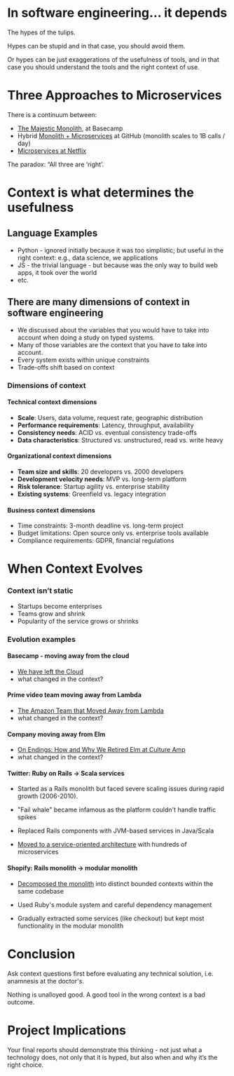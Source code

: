 
# In software engineering... it depends


The hypes of the tulips. 

Hypes can be stupid and in that case, you should avoid them. 

Or hypes can be just exaggerations of the usefulness of tools, and in that case you should understand the tools and the right context of use. 


# Three Approaches to Microservices

There is a continuum between: 
- [The Majestic Monolith](https://signalvnoise.com/svn3/the-majestic-monolith/), at Basecamp
- Hybrid [Monolith + Microservices](https://www.infoq.com/presentations/github-rails-monolith-microservices/) at GitHub (monolith scales to 1B calls / day)
- [Microservices at Netflix](https://youtu.be/CZ3wIuvmHeM?t=584)

The paradox: “All three are ‘right’.


# Context is what determines the usefulness 

## Language Examples

- Python - ignored initially because it was too simplistic; but useful in the right context: e.g., data science, we applications
- JS - the trivial language - but because was the only way to build web apps, it took over the world
- etc.


## There are many dimensions of context in software engineering

- We discussed about the variables that you would have to take into account when doing a study on typed systems. 
- Many of those variables are the context that you have to take into account. 
- Every system exists within unique constraints
- Trade-offs shift based on context

### Dimensions of context

#### Technical context dimensions
- **Scale**: Users, data volume, request rate, geographic distribution
- **Performance requirements**: Latency, throughput, availability
- **Consistency needs**: ACID vs. eventual consistency trade-offs
- **Data characteristics**: Structured vs. unstructured, read vs. write heavy

#### Organizational context dimensions
- **Team size and skills**: 20 developers vs. 2000 developers
- **Development velocity needs**: MVP vs. long-term platform
- **Risk tolerance**: Startup agility vs. enterprise stability
- **Existing systems**: Greenfield vs. legacy integration


#### Business context dimensions
- Time constraints: 3-month deadline vs. long-term project
- Budget limitations: Open source only vs. enterprise tools available
- Compliance requirements: GDPR, financial regulations



# When Context Evolves

### Context isn’t static
- Startups become enterprises
- Teams grow and shrink
- Popularity of the service grows or shrinks 



### Evolution examples

#### Basecamp - moving away from the cloud

- [We have left the Cloud](https://world.hey.com/dhh/we-have-left-the-cloud-251760fb)
- what changed in the context? 

#### Prime video team moving away from Lambda

- [The Amazon Team that Moved Away from Lambda](https://web.archive.org/web/20240805183535/https://www.primevideotech.com/video-streaming/scaling-up-the-prime-video-audio-video-monitoring-service-and-reducing-costs-by-90)
- what changed in the context?

#### Company moving away from Elm 

- [On Endings: How and Why We Retired Elm at Culture Amp](https://kevinyank.com/posts/on-endings-why-how-we-retired-elm-at-culture-amp/) 
- what changed in the context? 

#### Twitter: Ruby on Rails → Scala services

- Started as a Rails monolith but faced severe scaling issues during rapid growth (2006-2010). 

- "Fail whale" became infamous as the platform couldn't handle traffic spikes

- Replaced Rails components with JVM-based services in Java/Scala

- [Moved to a service-oriented architecture](https://www.infoq.com/news/2012/11/twitter-ruby-to-java/) with hundreds of microservices


#### Shopify: Rails monolith → modular monolith

- [Decomposed the monolith](https://shopify.engineering/deconstructing-monolith-designing-software-maximizes-developer-productivity) into distinct bounded contexts within the same codebase

- Used Ruby's module system and careful dependency management

- Gradually extracted some services (like checkout) but kept most functionality in the modular monolith


# Conclusion

Ask context questions first before evaluating any technical solution, i.e. anamnesis at the doctor's.

Nothing is unalloyed good. A good tool in the wrong context is a bad outcome. 

# Project Implications

Your final reports should demonstrate this thinking - not just what a technology does, not only that it is hyped, but also when and why it’s the right choice.






